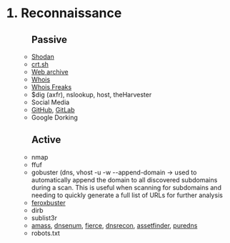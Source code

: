 <ol>
  <h1><li>Reconnaissance</h1>
    <ul> <h2>Passive</h2>
      <li><a href='https://www.shodan.io/'>Shodan</a>
      <li><a href='https://crt.sh/'>crt.sh</a>
      <li><a href='https://web.archive.org/'>Web archive</a>
      <li><a href='https://www.whois.com/whois/'>Whois</a>
      <li><a href='https://whoisfreaks.com/'>Whois Freaks</a>
      <li>$dig (axfr), nslookup, host, theHarvester
      <li>Social Media
      <li><a href='https://github.com/'>GitHub</a>, <a href='https://about.gitlab.com/'>GitLab</a>
      <li>Google Dorking
    </ul>
    <ul> <h2>Active</h2>
      <li>nmap
      <li>ffuf
      <li>gobuster (dns, vhost -u -w --append-domain -> used to automatically append the domain to all discovered subdomains during a scan. This is useful when scanning for subdomains and needing to quickly generate a full list of URLs for further analysis
      <li><a href='https://github.com/epi052/feroxbuster'>feroxbuster</a>
      <li>dirb
      <li>sublist3r
      <li><a href='https://github.com/owasp-amass/amass'>amass</a>, <a href='https://github.com/fwaeytens/dnsenum'>dnsenum</a>, <a href='https://github.com/mschwager/fierce'>fierce</a>, <a href='https://github.com/darkoperator/dnsrecon'>dnsrecon</a>, <a                            href='https://github.com/tomnomnom/assetfinder'>assetfinder</a>, <a href='https://github.com/d3mondev/puredns'>puredns</a>
      <li>robots.txt
    </ul>
</ol>

